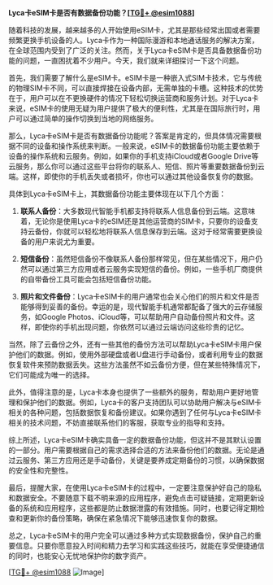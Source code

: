 **Lyca卡eSIM卡是否有数据备份功能？[[TG💪+ @esim1088](https://t.me/s/esim1088)]**

随着科技的发展，越来越多的人开始使用eSIM卡，尤其是那些经常出国或者需要频繁更换手机设备的人。Lyca卡作为一种国际漫游和本地通话服务的解决方案，在全球范围内受到了广泛的关注。然而，关于Lyca卡eSIM卡是否具备数据备份功能的问题，一直困扰着不少用户。今天，我们就来详细探讨一下这个问题。

首先，我们需要了解什么是eSIM卡。eSIM卡是一种嵌入式SIM卡技术，它与传统的物理SIM卡不同，可以直接焊接在设备内部，无需单独的卡槽。这种技术的优势在于，用户可以在不更换硬件的情况下轻松切换运营商和服务计划。对于Lyca卡来说，eSIM卡的使用无疑为用户提供了极大的便利性，尤其是在国际旅行时，用户可以通过简单的操作切换到当地的网络服务。

那么，Lyca卡eSIM卡是否有数据备份功能呢？答案是肯定的，但具体情况需要根据不同的设备和操作系统来判断。一般来说，eSIM卡的数据备份功能主要依赖于设备的操作系统和云服务。例如，如果你的手机支持iCloud或者Google Drive等云服务，那么你可以通过这些平台将你的联系人、短信、照片等重要数据备份到云端。这样，即使你的手机丢失或者损坏，你也可以通过其他设备恢复你的数据。

具体到Lyca卡eSIM卡上，其数据备份功能主要体现在以下几个方面：

1. **联系人备份**：大多数现代智能手机都支持将联系人信息备份到云端。这意味着，无论你是使用Lyca卡的eSIM还是其他运营商的SIM卡，只要你的设备支持云备份，你就可以轻松地将联系人信息保存到云端。这对于经常需要更换设备的用户来说尤为重要。

2. **短信备份**：虽然短信备份不像联系人备份那样常见，但在某些情况下，用户仍然可以通过第三方应用或者云服务实现短信的备份。例如，一些手机厂商提供的自带备份工具可能会包括短信备份功能。

3. **照片和文件备份**：Lyca卡eSIM卡的用户通常也会关心他们的照片和文件是否能够得到妥善的备份。幸运的是，现代智能手机通常都配备了强大的云存储服务，如Google Photos、iCloud等，可以帮助用户自动备份照片和文件。这样，即使你的手机出现问题，你依然可以通过云端访问这些珍贵的记忆。

当然，除了云备份之外，还有一些其他的备份方法可以帮助Lyca卡eSIM卡用户保护他们的数据。例如，使用外部硬盘或者U盘进行手动备份，或者利用专业的数据恢复软件来预防数据丢失。这些方法虽然不如云备份方便，但在某些特殊情况下，它们可能成为唯一的选择。

此外，值得注意的是，Lyca卡本身也提供了一些额外的服务，帮助用户更好地管理和保护他们的数据。例如，Lyca卡的客户支持团队可以协助用户解决与eSIM卡相关的各种问题，包括数据恢复和备份建议。如果你遇到了任何与Lyca卡eSIM卡相关的技术问题，不妨直接联系他们的客服，获取专业的指导和支持。

综上所述，Lyca卡eSIM卡确实具备一定的数据备份功能，但这并不是其默认设置的一部分。用户需要根据自己的需求选择合适的方法来备份他们的数据。无论是通过云服务、第三方应用还是手动备份，关键是要养成定期备份的习惯，以确保数据的安全性和完整性。

最后，提醒大家，在使用Lyca卡eSIM卡的过程中，一定要注意保护好自己的隐私和数据安全。不要随意下载不明来源的应用程序，避免点击可疑链接，定期更新设备的系统和应用程序，这些都是防止数据泄露的有效措施。同时，也要记得定期检查和更新你的备份策略，确保在紧急情况下能够迅速恢复你的数据。

总之，Lyca卡eSIM卡的用户完全可以通过多种方式实现数据备份，保护自己的重要信息。只要你愿意投入时间和精力去学习和实践这些技巧，就能在享受便捷通信的同时，也能安心无忧地保护你的数字资产。

[[TG💪+ @esim1088](https://t.me/s/esim1088) ![Image](https://i.postimg.cc/4NQfJmqS/Snipaste-2025-05-13-00-14-12.png)]